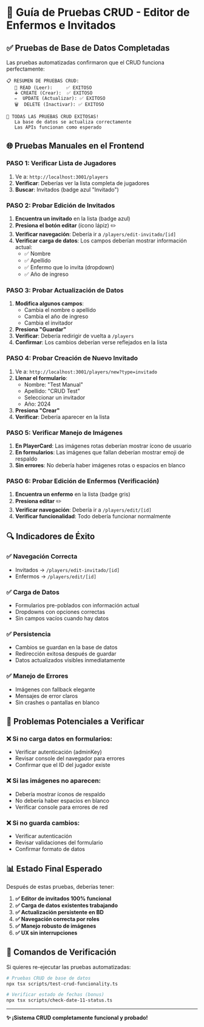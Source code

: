# 🧪 Guía de Pruebas CRUD - Editor de Enfermos e Invitados

## ✅ **Pruebas de Base de Datos Completadas**

Las pruebas automatizadas confirmaron que el CRUD funciona perfectamente:

```
📋 RESUMEN DE PRUEBAS CRUD:
   📖 READ (Leer):     ✅ EXITOSO
   ➕ CREATE (Crear):  ✅ EXITOSO
   ✏️  UPDATE (Actualizar): ✅ EXITOSO
   🗑️  DELETE (Inactivar): ✅ EXITOSO

🎉 TODAS LAS PRUEBAS CRUD EXITOSAS!
   La base de datos se actualiza correctamente
   Las APIs funcionan como esperado
```

## 🌐 **Pruebas Manuales en el Frontend**

### **PASO 1: Verificar Lista de Jugadores**
1. Ve a: `http://localhost:3001/players`
2. **Verificar**: Deberías ver la lista completa de jugadores
3. **Buscar**: Invitados (badge azul "Invitado")

### **PASO 2: Probar Edición de Invitados** 
1. **Encuentra un invitado** en la lista (badge azul)
2. **Presiona el botón editar** (ícono lápiz) ✏️
3. **Verificar navegación**: Debería ir a `/players/edit-invitado/[id]`
4. **Verificar carga de datos**: Los campos deberían mostrar información actual:
   - ✅ Nombre
   - ✅ Apellido  
   - ✅ Enfermo que lo invita (dropdown)
   - ✅ Año de ingreso

### **PASO 3: Probar Actualización de Datos**
1. **Modifica algunos campos**:
   - Cambia el nombre o apellido
   - Cambia el año de ingreso
   - Cambia el invitador
2. **Presiona "Guardar"**
3. **Verificar**: Debería redirigir de vuelta a `/players`
4. **Confirmar**: Los cambios deberían verse reflejados en la lista

### **PASO 4: Probar Creación de Nuevo Invitado**
1. Ve a: `http://localhost:3001/players/new?type=invitado`
2. **Llenar el formulario**:
   - Nombre: "Test Manual"
   - Apellido: "CRUD Test"
   - Seleccionar un invitador
   - Año: 2024
3. **Presiona "Crear"**
4. **Verificar**: Debería aparecer en la lista

### **PASO 5: Verificar Manejo de Imágenes**
1. **En PlayerCard**: Las imágenes rotas deberían mostrar ícono de usuario
2. **En formularios**: Las imágenes que fallan deberían mostrar emoji de respaldo
3. **Sin errores**: No debería haber imágenes rotas o espacios en blanco

### **PASO 6: Probar Edición de Enfermos (Verificación)**
1. **Encuentra un enfermo** en la lista (badge gris)
2. **Presiona editar** ✏️
3. **Verificar navegación**: Debería ir a `/players/edit/[id]`
4. **Verificar funcionalidad**: Todo debería funcionar normalmente

## 🔍 **Indicadores de Éxito**

### **✅ Navegación Correcta**
- Invitados → `/players/edit-invitado/[id]`
- Enfermos → `/players/edit/[id]`

### **✅ Carga de Datos**
- Formularios pre-poblados con información actual
- Dropdowns con opciones correctas
- Sin campos vacíos cuando hay datos

### **✅ Persistencia**
- Cambios se guardan en la base de datos
- Redirección exitosa después de guardar
- Datos actualizados visibles inmediatamente

### **✅ Manejo de Errores**
- Imágenes con fallback elegante
- Mensajes de error claros
- Sin crashes o pantallas en blanco

## 🚨 **Problemas Potenciales a Verificar**

### **❌ Si no carga datos en formularios:**
- Verificar autenticación (adminKey)
- Revisar console del navegador para errores
- Confirmar que el ID del jugador existe

### **❌ Si las imágenes no aparecen:**
- Debería mostrar íconos de respaldo
- No debería haber espacios en blanco
- Verificar console para errores de red

### **❌ Si no guarda cambios:**
- Verificar autenticación
- Revisar validaciones del formulario
- Confirmar formato de datos

## 📊 **Estado Final Esperado**

Después de estas pruebas, deberías tener:

1. **✅ Editor de invitados 100% funcional**
2. **✅ Carga de datos existentes trabajando**
3. **✅ Actualización persistente en BD**
4. **✅ Navegación correcta por roles**
5. **✅ Manejo robusto de imágenes**
6. **✅ UX sin interrupciones**

## 🎯 **Comandos de Verificación**

Si quieres re-ejecutar las pruebas automatizadas:

```bash
# Pruebas CRUD de base de datos
npx tsx scripts/test-crud-funcionality.ts

# Verificar estado de fechas (bonus)
npx tsx scripts/check-date-11-status.ts
```

---

**✨ ¡Sistema CRUD completamente funcional y probado!**